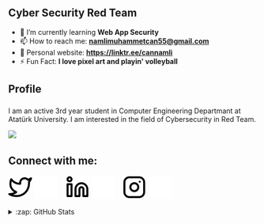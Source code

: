 ## Cyber Security Red Team

- 🌱 I’m currently learning **Web App Security**
- 📫 How to reach me: **namlimuhammetcan55@gmail.com**
- 🤳 Personal website: **https://linktr.ee/cannamli**
- ⚡️ Fun Fact: **I love pixel art and playin' volleyball**

## Profile 

###
I am an active 3rd year student in Computer Engineering Departmant at Atatürk University. I am interested in the field of Cybersecurity in Red Team.

![](https://komarev.com/ghpvc/?username=muhammet0can1namli&color=green)

## Connect with me:

[![website](./twitter-light.svg)](https://twitter.com/cannmll#gh-light-mode-only)
[![website](./twitter-dark.svg)](https://twitter.com/cannmll#gh-dark-mode-only)
&nbsp;&nbsp;
[![website](./linkedin-light.svg)](https://www.linkedin.com/in/muhammet-can-namli/#gh-light-mode-only)
[![website](./linkedin-dark.svg)](https://www.linkedin.com/in/muhammet-can-namli/#gh-dark-mode-only)
&nbsp;&nbsp;
[![website](./instagram-light.svg)](https://www.instagram.com/can.nml/#gh-light-mode-only)
[![website](./instagram-dark.svg)](https://www.instagram.com/can.nml/#gh-dark-mode-only)


<details>
  <summary>:zap: GitHub Stats</summary>
<p align="center">
  <p>
  <a href="https://github.com/MuhammetCanNamli?tab=repositories" target="_blank">
  <img src="https://github-readme-stats.vercel.app/api/top-langs/?username=MuhammetCanNamli&hide=python&layout=compact&show_icons=true&theme=tokyonight">
  </a>
  </p>
  <p>
    <a href="https://github.com/MuhammetCanNamli" target="_blank">
    <img src="https://github-readme-stats.vercel.app/api?username=MuhammetCanNamli&count_private=true&show_icons=true&theme=tokyonight">
      </a>
  </p>
</p>
</details>
